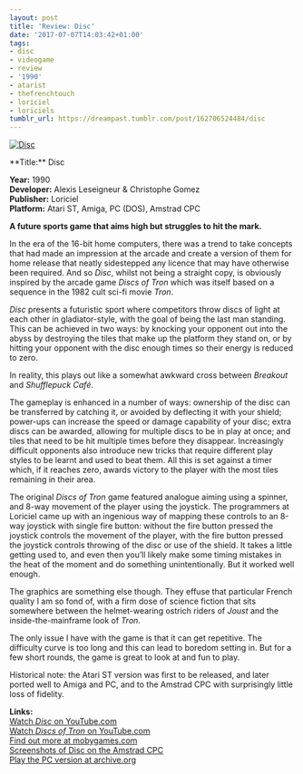 ```yaml
---
layout: post
title: 'Review: Disc'
date: '2017-07-07T14:03:42+01:00'
tags:
- disc
- videogame
- review
- '1990'
- atarist
- thefrenchtouch
- loriciel
- loriciels
tumblr_url: https://dreampast.tumblr.com/post/162706524484/disc
---
```

[![Disc](https://64.media.tumblr.com/c5bd6f3cbec609f5147294cd9f6e6c63/tumblr_nn5nygSVoF1qc57zgo1_540.png)](https://dreampast.tumblr.com/post/162706524484/disc)  
<!-- more --> **Title:** Disc  
**Year:** 1990  
**Developer:** Alexis Leseigneur & Christophe Gomez  
**Publisher:** Loriciel  
**Platform:** Atari ST, Amiga, PC (DOS), Amstrad CPC

**A future sports game that aims high but struggles to hit the mark.**

In the era of the 16-bit home computers, there was a trend to take concepts that had made an impression at the arcade and create a version of them for home release that neatly sidestepped any licence that may have otherwise been required. And so _Disc_, whilst not being a straight copy, is obviously inspired by the arcade game _Discs of Tron_ which was itself based on a sequence in the 1982 cult sci-fi movie _Tron_.

_Disc_ presents a futuristic sport where competitors throw discs of light at each other in gladiator-style, with the goal of being the last man standing. This can be achieved in two ways: by knocking your opponent out into the abyss by destroying the tiles that make up the platform they stand on, or by hitting your opponent with the disc enough times so their energy is reduced to zero.

In reality, this plays out like a somewhat awkward cross between _Breakout_ and _Shufflepuck Café_.

The gameplay is enhanced in a number of ways: ownership of the disc can be transferred by catching it, or avoided by deflecting it with your shield; power-ups can increase the speed or damage capability of your disc; extra discs can be awarded, allowing for multiple discs to be in play at once; and tiles that need to be hit multiple times before they disappear. Increasingly difficult opponents also introduce new tricks that require different play styles to be learnt and used to beat them. All this is set against a timer which, if it reaches zero, awards victory to the player with the most tiles remaining in their area.

The original _Discs of Tron_ game featured analogue aiming using a spinner, and 8-way movement of the player using the joystick. The programmers at Loriciel came up with an ingenious way of mapping these controls to an 8-way joystick with single fire button: without the fire button pressed the joystick controls the movement of the player, with the fire button pressed the joystick controls throwing of the disc or use of the shield. It takes a little getting used to, and even then you’ll likely make some timing mistakes in the heat of the moment and do something unintentionally. But it worked well enough.

The graphics are something else though. They effuse that particular French quality I am so fond of, with a firm dose of science fiction that sits somewhere between the helmet-wearing ostrich riders of _Joust_ and the inside-the-mainframe look of _Tron_.

The only issue I have with the game is that it can get repetitive. The difficulty curve is too long and this can lead to boredom setting in. But for a few short rounds, the game is great to look at and fun to play.

Historical note: the Atari ST version was first to be released, and later ported well to Amiga and PC, and to the Amstrad CPC with surprisingly little loss of fidelity.

**Links:**  
[Watch _Disc_ on YouTube.com](https://www.youtube.com/watch?v=JNBxMzeNY-0)  
[Watch _Discs of Tron_ on YouTube.com](https://www.youtube.com/watch?v=QoI98lv5Xh8)  
[Find out more at mobygames.com](http://www.mobygames.com/game/atari-st/disc)  
[Screenshots of Disc on the Amstrad CPC](http://www.mobygames.com/game/cpc/disc/screenshots/gameShotId,145094/)  
[Play the PC version at archive.org](https://archive.org/details/msdos_Disc_1990)

